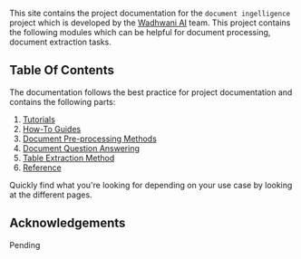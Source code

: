 This site contains the project documentation for the
`document ingelligence` project which is developed by the [Wadhwani AI](https://www.wadhwaniai.org/) team.
This project contains the following modules which can be helpful for document processing, document extraction tasks.

## Table Of Contents

The documentation follows the best practice for
project documentation and contains the following parts:

1. [Tutorials](tutorials.md)
2. [How-To Guides](how-to-guides.md)
3. [Document Pre-processing Methods](document_pre-processing_methods.md)
4. [Document Question Answering](document_question_answering.md)
5. [Table Extraction Method](explanation.md)
6. [Reference](reference.md)

Quickly find what you're looking for depending on
your use case by looking at the different pages.

## Acknowledgements

Pending
